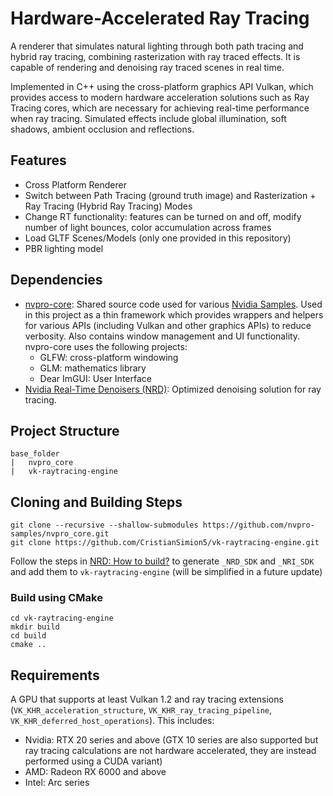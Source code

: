 # Hardware-Accelerated Ray Tracing
A renderer that simulates natural lighting through both path tracing and hybrid ray tracing, combining rasterization with ray traced effects. It is capable of rendering and denoising ray traced scenes in real time.

Implemented in C++ using the cross-platform graphics API Vulkan, which provides access to modern hardware acceleration solutions such as Ray Tracing cores, which are necessary for achieving real-time performance when ray tracing. Simulated effects include global illumination, soft shadows, ambient occlusion and reflections.

## Features
- Cross Platform Renderer
- Switch between Path Tracing (ground truth image) and Rasterization + Ray Tracing (Hybrid Ray Tracing) Modes 
- Change RT functionality: features can be turned on and off, modify number of light bounces, color accumulation across frames
- Load GLTF Scenes/Models (only one provided in this repository)
- PBR lighting model

## Dependencies
- [nvpro-core](https://github.com/nvpro-samples/nvpro_core): Shared source code used for various [Nvidia Samples](https://github.com/nvpro-samples). Used in this project as a thin framework which provides wrappers and helpers for various APIs (including Vulkan and other graphics APIs) to reduce verbosity. Also contains window management and UI functionality. nvpro-core uses the following projects:
    - GLFW: cross-platform windowing
    - GLM: mathematics library
    - Dear ImGUI: User Interface
- [Nvidia Real-Time Denoisers (NRD)](https://github.com/NVIDIA-RTX/NRD): Optimized denoising solution for ray tracing.

## Project Structure
    base_folder 
    |   nvpro_core
    |   vk-raytracing-engine


## Cloning and Building Steps
    git clone --recursive --shallow-submodules https://github.com/nvpro-samples/nvpro_core.git
    git clone https://github.com/CristianSimion5/vk-raytracing-engine.git

Follow the steps in [NRD: How to build?](https://github.com/NVIDIA-RTX/NRD?tab=readme-ov-file#how-to-build) to generate `_NRD_SDK` and `_NRI_SDK` and add them to `vk-raytracing-engine` (will be simplified in a future update)
### Build using CMake
    cd vk-raytracing-engine
    mkdir build
    cd build
    cmake ..

## Requirements
A GPU that supports at least Vulkan 1.2 and ray tracing extensions (`VK_KHR_acceleration_structure`, `VK_KHR_ray_tracing_pipeline`, `VK_KHR_deferred_host_operations`). This includes:
- Nvidia: RTX 20 series and above (GTX 10 series are also supported but ray tracing calculations are not hardware accelerated, they are instead performed using a CUDA variant)
- AMD: Radeon RX 6000 and above
- Intel: Arc series